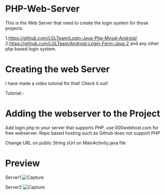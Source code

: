 # PHP-Web-Server

This is the Web Server that need to create the login system for those projects.

1.https://github.com/LGLTeam/Login-Java-Php-Mysql-Android/
2.https://github.com/LGLTeam/Android-Login-Form-Java-2
and any other php based login system.

# Creating the web Server
I have made a video tutorial for that! Check it out!

Tutorial:-

# Adding the webserver to the Project

Add login.php to your server that supports PHP, use 000webhost.com for free webserver. Repo based hosting such as Github does not support PHP

Change URL on public String sUrl on MainActivity.java file

# Preview

Server1
![Capture](https://user-images.githubusercontent.com/75931958/121114080-bc6a4a80-c830-11eb-99f5-bd0d50647b5e.PNG)

Server2
![Capture](https://user-images.githubusercontent.com/75931958/120961873-41dff300-c77c-11eb-96fa-4e4a29ffc772.PNG)
